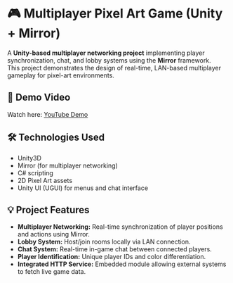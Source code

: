 # 🎮 Multiplayer Pixel Art Game (Unity + Mirror)

A **Unity-based multiplayer networking project** implementing player synchronization, chat, and lobby systems using the **Mirror** framework.  
This project demonstrates the design of real-time, LAN-based multiplayer gameplay for pixel-art environments.

## 🎥 Demo Video
Watch here: [YouTube Demo](https://youtu.be/GUrJoY3jC6E)


## 🛠️ Technologies Used
- Unity3D  
- Mirror (for multiplayer networking)  
- C# scripting  
- 2D Pixel Art assets  
- Unity UI (UGUI) for menus and chat interface  

## 💡 Project Features
- **Multiplayer Networking:** Real-time synchronization of player positions and actions using Mirror.  
- **Lobby System:** Host/join rooms locally via LAN connection.  
- **Chat System:** Real-time in-game chat between connected players.  
- **Player Identification:** Unique player IDs and color differentiation.  
- **Integrated HTTP Service:** Embedded module allowing external systems to fetch live game data.  
